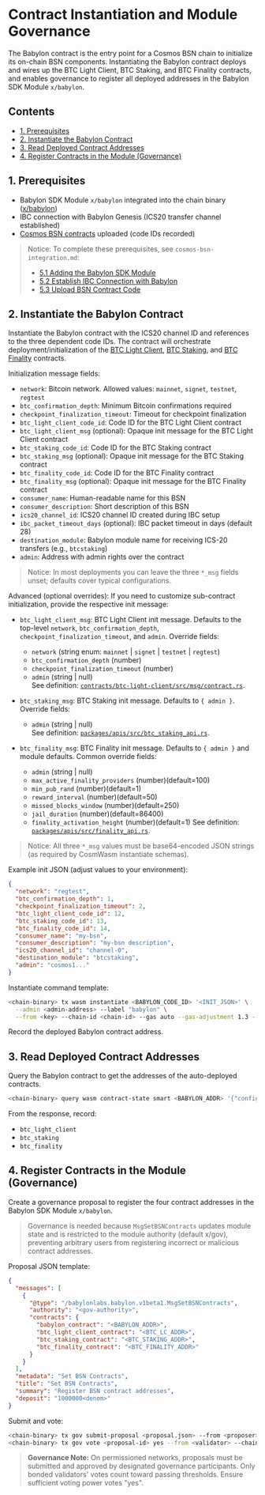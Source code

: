 # Contract Instantiation and Module Governance

The Babylon contract is the entry point for a Cosmos BSN chain to initialize its on-chain BSN components. 
Instantiating the Babylon contract deploys and wires up the BTC Light Client, BTC Staking, and BTC Finality contracts, 
and enables governance to register all deployed addresses in the Babylon SDK Module `x/babylon`.

## Contents

- [1. Prerequisites](#1-prerequisites)
- [2. Instantiate the Babylon Contract](#2-instantiate-the-babylon-contract)
- [3. Read Deployed Contract Addresses](#3-read-deployed-contract-addresses)
- [4. Register Contracts in the Module (Governance)](#4-register-contracts-in-the-module-governance)

## 1. Prerequisites

- Babylon SDK Module `x/babylon` integrated into the chain binary ([x/babylon](https://github.com/babylonlabs-io/babylon-sdk/tree/v0.12.0/x/babylon))
- IBC connection with Babylon Genesis (ICS20 transfer channel established)
- [Cosmos BSN contracts](../contracts/) uploaded (code IDs recorded)

> Notice: To complete these prerequisites, see `cosmos-bsn-integration.md`:
> - [5.1 Adding the Babylon SDK Module](./cosmos-bsn-integration.md#51-adding-the-babylon-sdk-module)
> - [5.2 Establish IBC Connection with Babylon](./cosmos-bsn-integration.md#52-establish-ibc-connection-with-babylon)
> - [5.3 Upload BSN Contract Code](./cosmos-bsn-integration.md#53-upload-bsn-contract-code)

## 2. Instantiate the Babylon Contract

Instantiate the Babylon contract with the ICS20 channel ID and references to the
three dependent code IDs. The contract will orchestrate
deployment/initialization of the [BTC Light Client](../contracts/btc-light-client/), 
[BTC Staking](../contracts/btc-staking/), and [BTC Finality](../contracts/btc-finality/)
contracts.

Initialization message fields:
- `network`: Bitcoin network. Allowed values: `mainnet`, `signet`, `testnet`, `regtest`
- `btc_confirmation_depth`: Minimum Bitcoin confirmations required
- `checkpoint_finalization_timeout`: Timeout for checkpoint finalization
- `btc_light_client_code_id`: Code ID for the BTC Light Client contract
- `btc_light_client_msg` (optional): Opaque init message for the BTC Light Client contract
- `btc_staking_code_id`: Code ID for the BTC Staking contract
- `btc_staking_msg` (optional): Opaque init message for the BTC Staking contract
- `btc_finality_code_id`: Code ID for the BTC Finality contract
- `btc_finality_msg` (optional): Opaque init message for the BTC Finality contract
- `consumer_name`: Human-readable name for this BSN
- `consumer_description`: Short description of this BSN
- `ics20_channel_id`: ICS20 channel ID created during IBC setup
- `ibc_packet_timeout_days` (optional): IBC packet timeout in days (default 28)
- `destination_module`: Babylon module name for receiving ICS-20 transfers (e.g., `btcstaking`)
- `admin`: Address with admin rights over the contract

> Notice: In most deployments you can leave the three `*_msg` fields unset; defaults cover typical configurations.

Advanced (optional overrides): If you need to customize sub-contract initialization, provide the respective init message:

- `btc_light_client_msg`: BTC Light Client init message. Defaults to the
  top-level `network`, `btc_confirmation_depth`,
  `checkpoint_finalization_timeout`, and `admin`. Override fields:
  - `network` (string enum: `mainnet` | `signet` | `testnet` | `regtest`)
  - `btc_confirmation_depth` (number)
  - `checkpoint_finalization_timeout` (number)
  - `admin` (string | null)  
  See definition:
  [`contracts/btc-light-client/src/msg/contract.rs`](../contracts/btc-light-client/src/msg/contract.rs).

- `btc_staking_msg`: BTC Staking init message. Defaults to `{ admin }`. Override fields:
  - `admin` (string | null)  
  See definition:
  [`packages/apis/src/btc_staking_api.rs`](../packages/apis/src/btc_staking_api.rs).

- `btc_finality_msg`: BTC Finality init message. Defaults to `{ admin }` and
  module defaults. Common override fields:
  - `admin` (string | null)
  - `max_active_finality_providers` (number)(default=100)
  - `min_pub_rand` (number)(default=1)
  - `reward_interval` (number)(default=50)
  - `missed_blocks_window` (number)(default=250)
  - `jail_duration` (number)(default=86400)
  - `finality_activation_height` (number)(default=1)
  See definition:
  [`packages/apis/src/finality_api.rs`](../packages/apis/src/finality_api.rs).

> Notice: All three `*_msg` values must be base64-encoded JSON strings (as
> required by CosmWasm instantiate schemas).

Example init JSON (adjust values to your environment):

```json
{
  "network": "regtest",
  "btc_confirmation_depth": 1,
  "checkpoint_finalization_timeout": 2,
  "btc_light_client_code_id": 12,
  "btc_staking_code_id": 13,
  "btc_finality_code_id": 14,
  "consumer_name": "my-bsn",
  "consumer_description": "my-bsn description",
  "ics20_channel_id": "channel-0",
  "destination_module": "btcstaking",
  "admin": "cosmos1..."
}
```

Instantiate command template:

```bash
<chain-binary> tx wasm instantiate <BABYLON_CODE_ID> '<INIT_JSON>' \
  --admin <admin-address> --label "babylon" \
  --from <key> --chain-id <chain-id> --gas auto --gas-adjustment 1.3 --gas-prices 0.01<denom> -y
```

Record the deployed Babylon contract address.

## 3. Read Deployed Contract Addresses

Query the Babylon contract to get the addresses of the auto-deployed contracts.

```bash
<chain-binary> query wasm contract-state smart <BABYLON_ADDR> '{"config":{}}' -o json
```

From the response, record:
- `btc_light_client`
- `btc_staking`
- `btc_finality`

## 4. Register Contracts in the Module (Governance)

Create a governance proposal to register the four contract addresses in the Babylon SDK Module `x/babylon`.

> Governance is needed because `MsgSetBSNContracts` updates module state and is
> restricted to the module authority (default x/gov), preventing arbitrary users
> from registering incorrect or malicious contract addresses.

Proposal JSON template:

```json
{
  "messages": [
    {
      "@type": "/babylonlabs.babylon.v1beta1.MsgSetBSNContracts",
      "authority": "<gov-authority>",
      "contracts": {
        "babylon_contract": "<BABYLON_ADDR>",
        "btc_light_client_contract": "<BTC_LC_ADDR>",
        "btc_staking_contract": "<BTC_STAKING_ADDR>",
        "btc_finality_contract": "<BTC_FINALITY_ADDR>"
      }
    }
  ],
  "metadata": "Set BSN Contracts",
  "title": "Set BSN Contracts",
  "summary": "Register BSN contract addresses",
  "deposit": "1000000<denom>"
}
```

Submit and vote:

```bash
<chain-binary> tx gov submit-proposal <proposal.json> --from <proposer> --chain-id <chain-id> --fees 100000<denom> -y
<chain-binary> tx gov vote <proposal-id> yes --from <validator> --chain-id <chain-id> --fees 50000<denom> -y
```

> **Governance Note:** On permissioned networks, proposals must be submitted and
> approved by designated governance participants. Only bonded validators' votes count
> toward passing thresholds. Ensure sufficient voting power votes "yes".